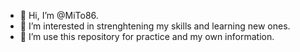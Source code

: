 - 👋 Hi, I’m @MiTo86.
- 👀 I’m interested in strenghtening my skills and learning new ones.
- 🌱 I’m use this repository for practice and my own information.

<!---
MiTo86/MiTo86 is a ✨ special ✨ repository because its `README.md` (this file) appears on your GitHub profile.
You can click the Preview link to take a look at your changes.
--->
